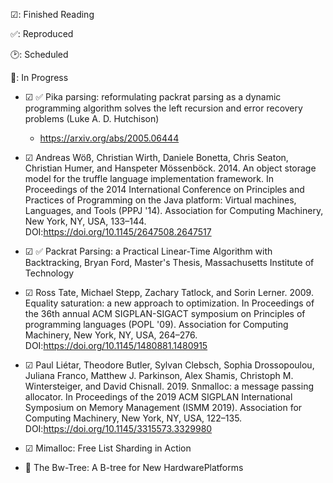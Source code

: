 ☑: Finished Reading

✅: Reproduced

🕑: Scheduled

📖: In Progress




- ☑ ✅ Pika parsing: reformulating packrat parsing as a dynamic programming algorithm solves the left recursion and error recovery problems (Luke A. D. Hutchison)
  - https://arxiv.org/abs/2005.06444

- ☑ Andreas Wöß, Christian Wirth, Daniele Bonetta, Chris Seaton, Christian Humer, and Hanspeter Mössenböck. 2014. An object storage model for the truffle language implementation framework. In Proceedings of the 2014 International Conference on Principles and Practices of Programming on the Java platform: Virtual machines, Languages, and Tools (PPPJ '14). Association for Computing Machinery, New York, NY, USA, 133–144. DOI:https://doi.org/10.1145/2647508.2647517

- ☑ ✅ Packrat Parsing: a Practical Linear-Time Algorithm with Backtracking, Bryan Ford, Master's Thesis, Massachusetts Institute of Technology

- ☑ Ross Tate, Michael Stepp, Zachary Tatlock, and Sorin Lerner. 2009. Equality saturation: a new approach to optimization. In Proceedings of the 36th annual ACM SIGPLAN-SIGACT symposium on Principles of programming languages (POPL '09). Association for Computing Machinery, New York, NY, USA, 264–276. DOI:https://doi.org/10.1145/1480881.1480915

- ☑ Paul Liétar, Theodore Butler, Sylvan Clebsch, Sophia Drossopoulou, Juliana Franco, Matthew J. Parkinson, Alex Shamis, Christoph M. Wintersteiger, and David Chisnall. 2019. Snmalloc: a message passing allocator. In Proceedings of the 2019 ACM SIGPLAN International Symposium on Memory Management (ISMM 2019). Association for Computing Machinery, New York, NY, USA, 122–135. DOI:https://doi.org/10.1145/3315573.3329980
   
- ☑ Mimalloc: Free List Sharding in Action

- 📖 The Bw-Tree: A B-tree for New HardwarePlatforms
